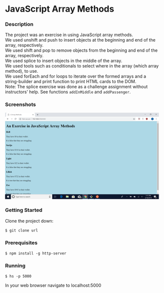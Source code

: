 # JavaScript Array Methods  
### Description  
The project was an exercise in using JavaScript array methods.  
We used unshift and push to insert objects at the beginning and end of the array, respectively.  
We used shift and pop to remove objects from the beginning and end of the array, respectively.  
We used splice to insert objects in the middle of the array.  
We used tools such as conditionals to select where in the array (which array method), to use.  
We used forEach and for loops to iterate over the formed arrays and a string-builder and print function to print HTML cards to the DOM.  
Note: The splice exercise was done as a challenge assignment without instructors' help. See functions `addInMiddle` and `addPassenger`.  
### Screenshots  
![Screenshot of a page that displays a title and five cards representing various passengers on the bus. Each card tells us the passenger's name, how much money they have, and whether they are struggling or not.](https://raw.githubusercontent.com/sarahjulesthorne/js-array-methods/master/images/2019-03-18%20(2).png "Screenshot of a page with title and five unstyled cards")  
### Getting Started  
Clone the project down:  
```  
$ git clone url  
```  
### Prerequisites  
```  
$ npm install -g http-server  
```  
### Running  
```  
$ hs -p 5000  
```  
In your web browser navigate to localhost:5000
